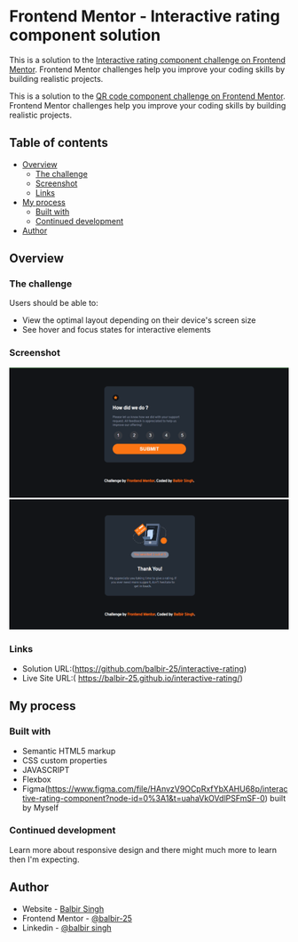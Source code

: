 # Frontend Mentor - Interactive rating component solution

This is a solution to the [Interactive rating component challenge on Frontend Mentor](https://www.frontendmentor.io/challenges/interactive-rating-component-koxpeBUmI). Frontend Mentor challenges help you improve your coding skills by building realistic projects. 

This is a solution to the [QR code component challenge on Frontend Mentor](https://www.frontendmentor.io/challenges/qr-code-component-iux_sIO_H). Frontend Mentor challenges help you improve your coding skills by building realistic projects. 

## Table of contents

- [Overview](#overview)
  - [The challenge](#the-challenge)
  - [Screenshot](#screenshot)
  - [Links](#links)
- [My process](#my-process)
  - [Built with](#built-with)
  - [Continued development](#continued-development)
- [Author](#author)

## Overview

### The challenge

Users should be able to:

- View the optimal layout depending on their device's screen size
- See hover and focus states for interactive elements

### Screenshot

![](./images/Screenshot.png)
![](./images/Screenshot%201.png)

### Links

- Solution URL:(https://github.com/balbir-25/interactive-rating)
- Live Site URL:( https://balbir-25.github.io/interactive-rating/)

## My process

### Built with

- Semantic HTML5 markup
- CSS custom properties
- JAVASCRIPT
- Flexbox
- Figma(https://www.figma.com/file/HAnvzV9OCpRxfYbXAHU68p/interactive-rating-component?node-id=0%3A1&t=uahaVkOVdlPSFmSF-0) built by Myself

### Continued development

Learn more about responsive design and there might much more to learn then I'm  expecting.

## Author

- Website - [Balbir Singh](http://balbir-portfolio.liveblog365.com/)
- Frontend Mentor - [@balbir-25](https://www.frontendmentor.io/profile/balbir-25)
- Linkedin - [@balbir singh](https://www.linkedin.com/in/balbir-singh-021819b6/)